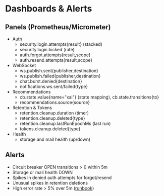 # Dashboards & Alerts

## Panels (Prometheus/Micrometer)

- Auth
  - security.login.attempts{result} (stacked)
  - security.login.locked (rate)
  - auth.forgot.attempts{result,scope}
  - auth.resend.attempts{result,scope}
- WebSocket
  - ws.publish.sent{publisher,destination}
  - ws.publish.failed{publisher,destination}
  - chat.burst.denied{destination}
  - notifications.ws.sent/failed{type}
- Recommendations
  - cb.state.value{name="xai"} (state mapping), cb.state.transitions{to}
  - recommendations.source{source}
- Retention & Tokens
  - retention.cleanup.duration (timer)
  - retention.cleanup.deleted{type}
  - retention.cleanup.lastRunEpochMs (last run)
  - tokens.cleanup.deleted{type}
- Health
  - storage and mail health (up/down)

## Alerts

- Circuit breaker OPEN transitions > 0 within 5m
- Storage or mail health DOWN
- Spikes in denied auth attempts for forgot/resend
- Unusual spikes in retention deletions
- High error rate > 5% over 5m ([runbook](runbooks/error-spike.md))
